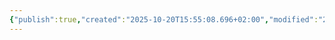 ```yaml
---
{"publish":true,"created":"2025-10-20T15:55:08.696+02:00","modified":"2025-10-24T19:48:33.439+02:00","published":"2025-10-24T19:48:33.439+02:00","tags":["место"],"cssclasses":"","socialImage":"_Assets/2932b925c76ef2020cf896fd89d71a5a.jpg","image":"_Assets/2932b925c76ef2020cf896fd89d71a5a.jpg"}
---
```


